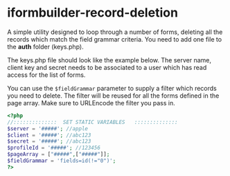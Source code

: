 # iformbuilder-record-deletion
A simple utility designed to loop through a number of forms, deleting all the records which match the field grammar criteria. You need to add one file to the **auth** folder (keys.php).

The keys.php file should look like the example below. The server name, client key and secret needs to be associated to a user which has read access for the list of forms.

You can use the `$fieldGrammar` parameter to supply a filter which records you need to delete. The filter will be reused for all the forms defined in the page array. Make sure to URLEncode the filter you pass in.

```php
<?php
//::::::::::::::  SET STATIC VARIABLES   ::::::::::::::
$server = '#####'; //apple
$client = '#####'; //abc123
$secret = '#####'; //abc123
$profileId = '#####'; //123456
$pageArray = ["#####",["#####"]];
$fieldGrammar = 'fields=id(!="0")';
?>

